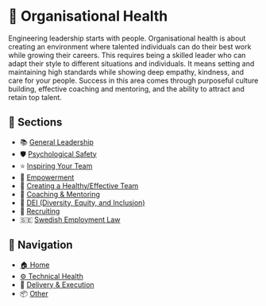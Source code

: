 # 🧠 Organisational Health

Engineering leadership starts with people. Organisational health is about creating an environment where talented individuals can do their best work while growing their careers. This requires being a skilled leader who can adapt their style to different situations and individuals. It means setting and maintaining high standards while showing deep empathy, kindness, and care for your people. Success in this area comes through purposeful culture building, effective coaching and mentoring, and the ability to attract and retain top talent.

## 📑 Sections

- 📚 [General Leadership](general-leadership.md)
- 🛡️ [Psychological Safety](psychological-safety.md)
- ⭐ [Inspiring Your Team](inspiring-your-team.md)
- 🔑 [Empowerment](empowerment.md)
- 🤝 [Creating a Healthy/Effective Team](creating-a-healthy-effective-team.md)
- 🎯 [Coaching & Mentoring](coaching-and-mentoring.md)
- 🌈 [DEI (Diversity, Equity, and Inclusion)](dei.md)
- 🎯 [Recruiting](recruiting.md)
- 🇸🇪 [Swedish Employment Law](swedish-employment-law.md)

## 🧭 Navigation

- [🏠 Home](../../README.md)
- [⚙️ Technical Health](../tech-health/README.md)
- 🚀 [Delivery & Execution](../delivery-execution/README.md)
- 📦 [Other](../other/README.md)
